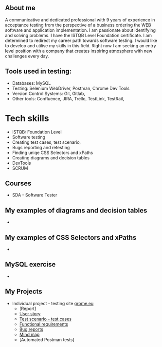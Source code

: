## About me

 A communicative and dedicated professional with 9 years of experience in acceptance testing from the perspective of a business ordering the WEB software and application implementation. I am passionate about identifying and solving problems. I have the ISTQB Level Foundation certificate. I am determined to redirect my career path towards software testing. I would like to develop and utilise my skills in this field. Right now I am seeking an entry level position with a company that creates inspiring atmosphere with new challenges every day.

## Tools used in testing:

* Databases: MySQL
* Testing: Selenium WebDriver, Postman, Chrome Dev Tools
* Version Control Systems: Git, Gitlab,
* Other tools: Confluence, JIRA, Trello, TestLink, TestRail,

# Tech skills

  - ISTQB: Foundation Level 
  - Software testing
  - Creating test cases, test scenario,
  - Bugs reporting and retesting
  - Finding uniqe CSS Selectors and xPaths
  - Creating diagrams and decision tables
  - DevTools
  - SCRUM
  
## Courses 

* SDA - Software Tester

## My examples of diagrams and decision tables
  - 
## My examples of CSS Selectors and xPaths
  - 
## MySQL exercise 
  - 

## My Projects

  - Individual project - testing site [grome.eu](https://pl.grome.eu/)
     - [Report]
     - [User story](https://drive.google.com/file/d/1AdN97VOgD-912e2xFLkS4KD_mkI2Ado4/view?usp=sharing)
     - [Test scenario - test cases](https://drive.google.com/file/d/1HzPBOY51j6-K1U1gfZNy2ATSn2mb0Yx3/view?usp=sharing)
     - [Functional requirements](https://drive.google.com/file/d/1QbTARGtTAuzuhvdU48H7lO4cFi8Ao0TL/view?usp=sharing)
     - [Bug reports](https://github.com/jmiastkowska/Portfolio/blob/master/grome%20zgloszenia%20bledow.pdf)
     - [Mind map](https://github.com/jmiastkowska/Portfolio/blob/zalaczniki/grome%20Mind%20Map.pdf)
     - [Automated Postman tests]
